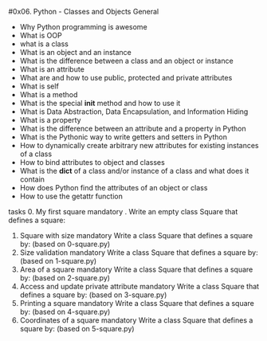 #0x06. Python - Classes and Objects
General

- Why Python programming is awesome
- What is OOP
- what is a class
- What is an object and an instance
- What is the difference between a class and an object or instance
- What is an attribute
- What are and how to use public, protected and private attributes
- What is self
- What is a method
- What is the special __init__ method and how to use it
- What is Data Abstraction, Data Encapsulation, and Information Hiding
- What is a property
- What is the difference between an attribute and a property in Python
- What is the Pythonic way to write getters and setters in Python
- How to dynamically create arbitrary new attributes for existing instances of a class
- How to bind attributes to object and classes
- What is the __dict__ of a class and/or instance of a class and what does it contain
- How does Python find the attributes of an object or class                                                                
- How to use the getattr function 

tasks
0. My first square
mandatory
. Write an empty class Square that defines a square:
1. Square with size
mandatory
Write a class Square that defines a square by: (based on 0-square.py)
2. Size validation
mandatory
Write a class Square that defines a square by: (based on 1-square.py)
3. Area of a square
mandatory
Write a class Square that defines a square by: (based on 2-square.py)
4. Access and update private attribute
mandatory
Write a class Square that defines a square by: (based on 3-square.py)
5. Printing a square
mandatory
Write a class Square that defines a square by: (based on 4-square.py)
6. Coordinates of a square
mandatory
Write a class Square that defines a square by: (based on 5-square.py)













